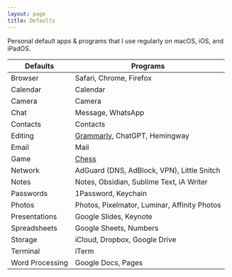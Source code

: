 ```yaml
---
layout: page
title: Defaults
---
```


Personal default apps & programs that I use regularly on macOS, iOS, and iPadOS.

| Defaults | Programs |
| -------- | ----------------------- |
| Browser  | Safari, Chrome, Firefox |
| Calendar | Calendar |
| Camera | Camera |
| Chat | Message, WhatsApp |
| Contacts | Contacts |
| Editing | [Grammarly](https://www.grammarly.com/referrals/redeem?key=x838610kme0m8skw), ChatGPT, Hemingway |
| Email | Mail |
| Game | [Chess](https://www.chess.com/) |
| Network | AdGuard (DNS, AdBlock, VPN), Little Snitch |
| Notes | Notes, Obsidian, Sublime Text, iA Writer |
| Passwords | 1Password, Keychain |
| Photos | Photos, Pixelmator, Luminar, Affinity Photos |
| Presentations | Google Slides, Keynote |
| Spreadsheets | Google Sheets, Numbers |
| Storage | iCloud, Dropbox, Google Drive |
| Terminal | iTerm |
| Word Processing | Google Docs, Pages |
